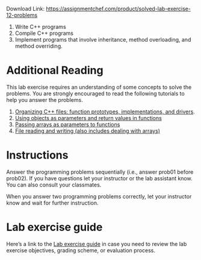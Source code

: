 Download Link: https://assignmentchef.com/product/solved-lab-exercise-12-problems
<br>
<ol>

 <li>Write C++ programs</li>

 <li>Compile C++ programs</li>

 <li>Implement programs that involve inheritance, method overloading, and method overriding.</li>

</ol>

<h1><a id="user-content-additional-reading" class="anchor" href="https://github.com/peskin55/CPSC121/tree/master/Labs/Lab_12#additional-reading" aria-hidden="true"></a>Additional Reading</h1>

This lab exercise requires an understanding of some concepts to solve the problems. You are strongly encouraged to read the following tutorials to help you answer the problems.

<ol>

 <li><a href="https://github.com/ILXL-guides/function-file-organization">Organizing C++ files: function prototypes, implementations, and drivers</a>.</li>

 <li><a href="https://github.com/ILXL-guides/object-parameters-and-return-values">Using objects as parameters and return values in functions</a></li>

 <li><a href="https://github.com/ILXL-guides/arrays-as-parameters">Passing arrays as parameters to functions</a></li>

 <li><a href="https://github.com/ILXL-guides/cpp-file-io">File reading and writing (also includes dealing with arrays)</a></li>

</ol>

<h1><a id="user-content-instructions" class="anchor" href="https://github.com/peskin55/CPSC121/tree/master/Labs/Lab_12#instructions" aria-hidden="true"></a>Instructions</h1>

Answer the programming problems sequentially (i.e., answer prob01 before prob02). If you have questions let your instructor or the lab assistant know. You can also consult your classmates.

When you answer two programming problems correctly, let your instructor know and wait for further instruction.

<h1><a id="user-content-lab-exercise-guide" class="anchor" href="https://github.com/peskin55/CPSC121/tree/master/Labs/Lab_12#lab-exercise-guide" aria-hidden="true"></a>Lab exercise guide</h1>

Here’s a link to the <a href="https://docs.google.com/document/d/1EX01EtrO-pkHNLVPxiq7HNh1f5KnJZnr_dlJcO4T7t0/edit?usp=sharing" rel="nofollow">Lab exercise guide</a> in case you need to review the lab exercise objectives, grading scheme, or evaluation process.